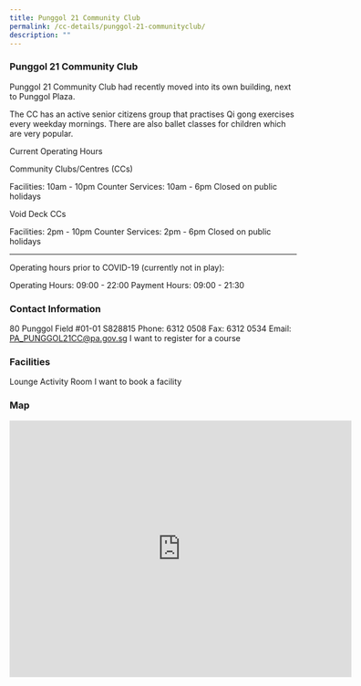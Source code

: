 ```yaml
---
title: Punggol 21 Community Club
permalink: /cc-details/punggol-21-communityclub/
description: ""
---
```

### Punggol 21 Community Club

Punggol 21 Community Club had recently moved into its own building, next to Punggol Plaza.

The CC has an active senior citizens group that practises Qi gong exercises every weekday mornings. There are also ballet classes for children which are very popular.

Current Operating Hours

Community Clubs/Centres (CCs)

Facilities: 10am - 10pm
Counter Services: 10am - 6pm
Closed on public holidays

Void Deck CCs

Facilities: 2pm - 10pm
Counter Services: 2pm - 6pm
Closed on public holidays

-------

Operating hours prior to COVID-19 (currently not in play):

Operating Hours: 09:00 - 22:00
Payment Hours: 09:00 - 21:30

### Contact Information
80 Punggol Field #01-01 S828815
Phone: 6312 0508
Fax: 6312 0534
Email: PA_PUNGGOL21CC@pa.gov.sg
I want to register for a course

### Facilities
Lounge
Activity Room
I want to book a facility

### Map
<iframe src="https://www.google.com/maps/embed?pb=!1m18!1m12!1m3!1d3988.6383844646953!2d103.91134941533095!3d1.3934807618204743!2m3!1f0!2f0!3f0!3m2!1i1024!2i768!4f13.1!3m3!1m2!1s0x31da160290269571%3A0x5b4d196e04aca5eb!2s80%20Punggol%20Field%2C%20Singapore%20828815!5e0!3m2!1sen!2ssg!4v1661233790351!5m2!1sen!2ssg" width="600" height="450" style="border:0;" allowfullscreen="" loading="lazy" ></iframe>